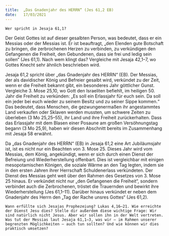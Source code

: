 ```yaml
---
title:  „Das Gnadenjahr des HERRN“ (Jes 61,2 EB)
date:   17/03/2021
---
```


`Wer spricht in Jesaja 61,1?`

Der Geist Gottes ist auf dieser gesalbten Person, was bedeutet, dass er ein Messias oder der Messias ist. Er ist beauftragt, „den Elenden gute Botschaft zu bringen, die zerbrochenen Herzen zu verbinden, zu verkündigen den Gefangenen die Freiheit, den Gebundenen, dass sie frei und ledig sein sollen“ (Jes 61,1). Nach wem klingt das? Vergleiche mit Jesaja 42,1–7, wo Gottes Knecht sehr ähnlich beschrieben wird.

Jesaja 61,2 spricht über „das Gnadenjahr des HERRN“ (EB). Der Messias, der als davidischer König und Befreier gesalbt wird, verkündet zu der Zeit, wenn er die Freiheit bekannt gibt, ein besonderes Jahr göttlicher Gunst. Vergleiche 3. Mose 25,10, wo Gott den Israeliten befiehlt, im heiligen 50. Jahr die Freiheit zu verkünden: „Es soll ein Erlassjahr für euch sein. Da soll ein jeder bei euch wieder zu seinem Besitz und zu seiner Sippe kommen.“ Das bedeutet, dass Menschen, die gezwungenermaßen ihr angestammtes Land verkaufen oder Sklaven werden mussten, um schwere Zeiten zu überleben (3 Mo 25,25–55), ihr Land und ihre Freiheit zurückerhalten. Dass das Erlassjahr mit dem Blasen einer Posaune am großen Versöhnungstag begann
(3 Mo 25,9), haben wir diesen Abschnitt bereits im Zusammenhang mit Jesaja 58 erwähnt.

Da „das Gnadenjahr des HERRN“ (EB) in Jesaja 61,2 eine Art Jubiläumsjahr ist, ist es nicht nur ein Beachten von 3. Mose 25. Dieses Jahr wird vom Messias, dem König, angekündigt, wenn er sich durch einen Dienst der Befreiung und Wiederherstellung offenbart. Dies ist vergleichbar mit einigen mesopotamischen Königen, die soziale Wärme an den Tag legten, indem sie in den ersten Jahren ihrer Herrschaft Schuldenerlass verkündeten. Der Dienst des Messias geht weit über den Rahmen des Gesetzes von 3. Mose 25 hinaus. Er verkündet nicht nur „den Gefangenen die Freiheit“, sondern verbindet auch die Zerbrochenen, tröstet die Trauernden und bewirkt ihre Wiederherstellung (Jes 61,1–11). Darüber hinaus verkündet er neben dem Gnadenjahr des Herrn den „Tag der Rache unsres Gottes“ (Jes 61,2).

`Wann erfüllte sich Jesajas Prophezeiung? Lukas 4,16–21. Wie erreichte der Dienst Jesu dies? Stelle dir außerdem diese wichtige Frage: Wir sind natürlich nicht Jesus. Aber wir sollen ihn in der Welt vertreten. Was tut der Messias laut Jesaja 61,1–3, was wir – im Rahmen unserer begrenzten Möglichkeiten – auch tun sollten? Und wie können wir dies praktisch umsetzen?`